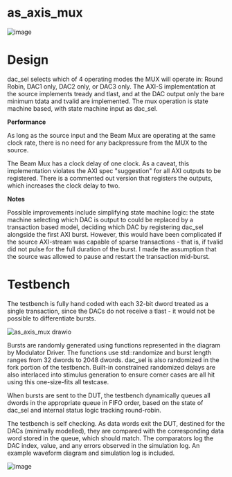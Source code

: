 # as_axis_mux

![image](https://github.com/forrestblee/as_axis_mux/assets/3317623/29d76971-0b5f-4df3-9ca3-05a6107a9bbb)


# Design
dac_sel selects which of 4 operating modes the MUX will operate in: Round Robin, DAC1 only, DAC2 only, or DAC3 only. The AXI-S implementation at the source implements tready and tlast, and at the DAC output only the bare minimum tdata and tvalid are implemented. 
The mux operation is state machine based, with state machine input as dac_sel. 

**Performance**

As long as the source input and the Beam Mux are operating at the same clock rate, there is no need for any backpressure from the MUX to the source. 

The Beam Mux has a clock delay of one clock. As a caveat, this implementation violates the AXI spec "suggestion" for all AXI outputs to be registered. There is a commented out version that registers the outputs, which increases the clock delay to two.

**Notes**

Possible improvements include simplifying state machine logic: the state machine selecting which DAC is output to could be replaced by a transaction based model, deciding which DAC by registering dac_sel alongside the first AXI burst. However, this would have been complicated if the source AXI-stream was capable of sparse transactions - that is, if tvalid did not pulse for the full duration of the burst. I made the assumption that the source was allowed to pause and restart the transaction mid-burst.

# Testbench
The testbench is fully hand coded with each 32-bit dword treated as a single transaction, since the DACs do not receive a tlast - it would not be possible to differentiate bursts.

![as_axis_mux drawio](https://github.com/forrestblee/as_axis_mux/assets/3317623/3163ec47-a671-48a3-ab3d-39a76b4fe365)

Bursts are randomly generated using functions represented in the diagram by Modulator Driver. The functions use std::randomize and burst length ranges from 32 dwords to 2048 dwords. dac_sel is also randomized in the fork portion of the testbench. Built-in constrained randomized delays are also interlaced into stimulus generation to ensure corner cases are all hit using this one-size-fits all testcase. 

When bursts are sent to the DUT, the testbench dynamically queues all dwords in the appropriate queue in FIFO order, based on the state of dac_sel and internal status logic tracking round-robin. 

The testbench is self checking. As data words exit the DUT, destined for the DACs (minimally modelled), they are compared with the corresponding data word stored in the queue, which should match. The comparators log the DAC index, value, and any errors observed in the simulation log. An example waveform diagram and simulation log is included.  

![image](https://github.com/forrestblee/as_axis_mux/assets/3317623/a1c07a98-7d50-4be2-921c-20fcb2f15f5f)

